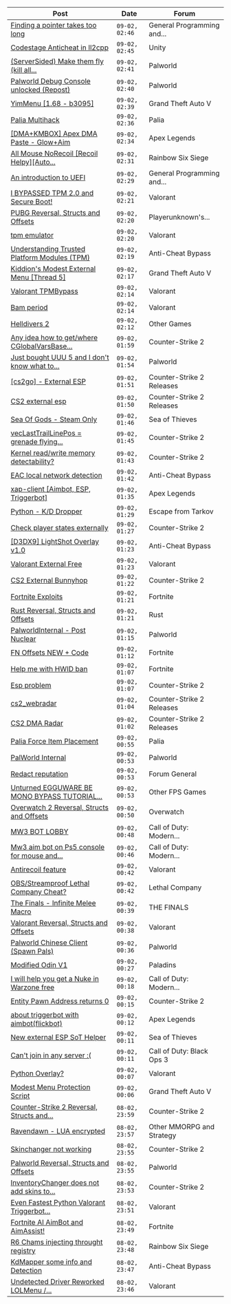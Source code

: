 |Post|Date|Forum|
|----|----|-----|
|[Finding a pointer takes too long](https://www.unknowncheats.me/forum/general-programming-and-reversing/621290-finding-pointer-takes.html)|`09-02, 02:46`|General Programming and...|
|[Codestage Anticheat in Il2cpp](https://www.unknowncheats.me/forum/unity/622656-codestage-anticheat-il2cpp.html)|`09-02, 02:45`|Unity|
|[(ServerSided) Make them fly (kill all...](https://www.unknowncheats.me/forum/palworld/622624-serversided-fly-kill-players.html)|`09-02, 02:41`|Palworld|
|[Palworld Debug Console unlocked (Repost)](https://www.unknowncheats.me/forum/palworld/622615-palworld-debug-console-unlocked-repost.html)|`09-02, 02:40`|Palworld|
|[YimMenu \[1.68 - b3095\]](https://www.unknowncheats.me/forum/grand-theft-auto-v/476972-yimmenu-1-68-b3095.html)|`09-02, 02:39`|Grand Theft Auto V|
|[Palia Multihack](https://www.unknowncheats.me/forum/palia/596326-palia-multihack.html)|`09-02, 02:36`|Palia|
|[\[DMA+KMBOX\] Apex DMA Paste - Glow+Aim](https://www.unknowncheats.me/forum/apex-legends/622378-dma-kmbox-apex-dma-paste-glow-aim.html)|`09-02, 02:34`|Apex Legends|
|[All Mouse NoRecoil \[Recoil Helpy\]\[Auto...](https://www.unknowncheats.me/forum/rainbow-six-siege/620039-mouse-norecoil-recoil-helpy-auto-config-probably-ud-universal.html)|`09-02, 02:31`|Rainbow Six Siege|
|[An introduction to UEFI](https://www.unknowncheats.me/forum/general-programming-and-reversing/622487-introduction-uefi.html)|`09-02, 02:29`|General Programming and...|
|[I BYPASSED TPM 2.0 and Secure Boot!](https://www.unknowncheats.me/forum/valorant/622654-bypassed-tpm-2-0-secure-boot.html)|`09-02, 02:21`|Valorant|
|[PUBG Reversal, Structs and Offsets](https://www.unknowncheats.me/forum/playerunknown-s-battlegrounds/214976-pubg-reversal-structs-offsets.html)|`09-02, 02:20`|Playerunknown's...|
|[tpm emulator](https://www.unknowncheats.me/forum/valorant/622054-tpm-emulator.html)|`09-02, 02:20`|Valorant|
|[Understanding Trusted Platform Modules (TPM)](https://www.unknowncheats.me/forum/anti-cheat-bypass/622844-understanding-trusted-platform-modules-tpm.html)|`09-02, 02:19`|Anti-Cheat Bypass|
|[Kiddion's Modest External Menu \[Thread 5\]](https://www.unknowncheats.me/forum/grand-theft-auto-v/576854-kiddions-modest-external-menu-thread-5-a.html)|`09-02, 02:17`|Grand Theft Auto V|
|[Valorant TPMBypass](https://www.unknowncheats.me/forum/valorant/622182-valorant-tpmbypass.html)|`09-02, 02:14`|Valorant|
|[Bam period](https://www.unknowncheats.me/forum/valorant/622450-bam-period.html)|`09-02, 02:14`|Valorant|
|[Helldivers 2](https://www.unknowncheats.me/forum/other-games/622815-helldivers-2-a.html)|`09-02, 02:12`|Other Games|
|[Any idea how to get/where CGlobalVarsBase...](https://www.unknowncheats.me/forum/counter-strike-2-a/622841-idea-cglobalvarsbase-comes.html)|`09-02, 01:59`|Counter-Strike 2|
|[Just bought UUU 5 and I don't know what to...](https://www.unknowncheats.me/forum/palworld/622377-bought-uuu-5-dont.html)|`09-02, 01:54`|Palworld|
|[\[cs2go\] - External ESP](https://www.unknowncheats.me/forum/counter-strike-2-releases/605464-cs2go-external-esp.html)|`09-02, 01:51`|Counter-Strike 2 Releases|
|[CS2 external esp](https://www.unknowncheats.me/forum/counter-strike-2-releases/600259-cs2-external-esp.html)|`09-02, 01:50`|Counter-Strike 2 Releases|
|[Sea Of Gods - Steam Only](https://www.unknowncheats.me/forum/sea-of-thieves/614719-sea-gods-steam.html)|`09-02, 01:46`|Sea of Thieves|
|[vecLastTrailLinePos = grenade flying...](https://www.unknowncheats.me/forum/counter-strike-2-a/622620-veclasttraillinepos-grenade-flying-projection.html)|`09-02, 01:45`|Counter-Strike 2|
|[Kernel read/write memory detectability?](https://www.unknowncheats.me/forum/counter-strike-2-a/622707-kernel-read-write-memory-detectability.html)|`09-02, 01:43`|Counter-Strike 2|
|[EAC local network detection](https://www.unknowncheats.me/forum/anti-cheat-bypass/622706-eac-local-network-detection.html)|`09-02, 01:42`|Anti-Cheat Bypass|
|[xap-client \[Aimbot, ESP, Triggerbot\]](https://www.unknowncheats.me/forum/apex-legends/606842-xap-client-aimbot-esp-triggerbot.html)|`09-02, 01:35`|Apex Legends|
|[Python - K/D Dropper](https://www.unknowncheats.me/forum/escape-from-tarkov/585320-python-dropper.html)|`09-02, 01:29`|Escape from Tarkov|
|[Check player states externally](https://www.unknowncheats.me/forum/counter-strike-2-a/622726-check-player-externally.html)|`09-02, 01:27`|Counter-Strike 2|
|[\[D3DX9\] LightShot Overlay v1.0](https://www.unknowncheats.me/forum/anti-cheat-bypass/622648-d3dx9-lightshot-overlay-v1-0-a.html)|`09-02, 01:23`|Anti-Cheat Bypass|
|[Valorant External Free](https://www.unknowncheats.me/forum/valorant/612035-valorant-external-free.html)|`09-02, 01:23`|Valorant|
|[CS2 External Bunnyhop](https://www.unknowncheats.me/forum/counter-strike-2-a/622668-cs2-external-bunnyhop.html)|`09-02, 01:22`|Counter-Strike 2|
|[Fortnite Exploits](https://www.unknowncheats.me/forum/fortnite/594330-fortnite-exploits.html)|`09-02, 01:21`|Fortnite|
|[Rust Reversal, Structs and Offsets](https://www.unknowncheats.me/forum/rust/164256-rust-reversal-structs-offsets.html)|`09-02, 01:21`|Rust|
|[PalworldInternal - Post Nuclear](https://www.unknowncheats.me/forum/palworld/621709-palworldinternal-post-nuclear.html)|`09-02, 01:15`|Palworld|
|[FN Offsets NEW + Code](https://www.unknowncheats.me/forum/fortnite/622028-fn-offsets-code.html)|`09-02, 01:12`|Fortnite|
|[Help me with HWID ban](https://www.unknowncheats.me/forum/fortnite/622373-help-hwid-ban.html)|`09-02, 01:07`|Fortnite|
|[Esp problem](https://www.unknowncheats.me/forum/counter-strike-2-a/622804-esp.html)|`09-02, 01:07`|Counter-Strike 2|
|[cs2_webradar](https://www.unknowncheats.me/forum/counter-strike-2-releases/608052-cs2_webradar.html)|`09-02, 01:04`|Counter-Strike 2 Releases|
|[CS2 DMA Radar](https://www.unknowncheats.me/forum/counter-strike-2-releases/604710-cs2-dma-radar.html)|`09-02, 01:02`|Counter-Strike 2 Releases|
|[Palia Force Item Placement](https://www.unknowncheats.me/forum/palia/602746-palia-force-item-placement.html)|`09-02, 00:55`|Palia|
|[PalWorld Internal](https://www.unknowncheats.me/forum/palworld/620394-palworld-internal.html)|`09-02, 00:53`|Palworld|
|[Redact reputation](https://www.unknowncheats.me/forum/forum-general/622805-redact-reputation.html)|`09-02, 00:53`|Forum General|
|[Unturned EGGUWARE BE MONO BYPASS TUTORIAL...](https://www.unknowncheats.me/forum/other-fps-games/622713-unturned-egguware-mono-bypass-tutorial-ubuntu.html)|`09-02, 00:53`|Other FPS Games|
|[Overwatch 2 Reversal, Structs and Offsets](https://www.unknowncheats.me/forum/overwatch/516727-overwatch-2-reversal-structs-offsets.html)|`09-02, 00:50`|Overwatch|
|[MW3 BOT LOBBY](https://www.unknowncheats.me/forum/call-of-duty-modern-warfare-iii/619298-mw3-bot-lobby.html)|`09-02, 00:48`|Call of Duty: Modern...|
|[Mw3 aim bot on Ps5 console for mouse and...](https://www.unknowncheats.me/forum/call-of-duty-modern-warfare-iii/622129-mw3-aim-bot-ps5-console-mouse-keyboard.html)|`09-02, 00:46`|Call of Duty: Modern...|
|[Antirecoil feature](https://www.unknowncheats.me/forum/valorant/621463-antirecoil-feature.html)|`09-02, 00:42`|Valorant|
|[OBS/Streamproof Lethal Company Cheat?](https://www.unknowncheats.me/forum/lethal-company/622386-obs-streamproof-lethal-company-cheat.html)|`09-02, 00:42`|Lethal Company|
|[The Finals - Infinite Melee Macro](https://www.unknowncheats.me/forum/the-finals/618897-finals-infinite-melee-macro.html)|`09-02, 00:39`|THE FINALS|
|[Valorant Reversal, Structs and Offsets](https://www.unknowncheats.me/forum/valorant/385792-valorant-reversal-structs-offsets.html)|`09-02, 00:38`|Valorant|
|[Palworld Chinese Client (Spawn Pals)](https://www.unknowncheats.me/forum/palworld/622520-palworld-chinese-client-spawn-pals.html)|`09-02, 00:36`|Palworld|
|[Modified Odin V1](https://www.unknowncheats.me/forum/paladins/585919-modified-odin-v1.html)|`09-02, 00:27`|Paladins|
|[I will help you get a Nuke in Warzone free](https://www.unknowncheats.me/forum/call-of-duty-modern-warfare-iii/622834-help-nuke-warzone-free.html)|`09-02, 00:18`|Call of Duty: Modern...|
|[Entity Pawn Address returns 0](https://www.unknowncheats.me/forum/counter-strike-2-a/622833-entity-pawn-address-returns-0-a.html)|`09-02, 00:15`|Counter-Strike 2|
|[about triggerbot with aimbot(flickbot)](https://www.unknowncheats.me/forum/apex-legends/621964-triggerbot-aimbot-flickbot.html)|`09-02, 00:12`|Apex Legends|
|[New external ESP SoT Helper](https://www.unknowncheats.me/forum/sea-of-thieves/581265-external-esp-sot-helper.html)|`09-02, 00:11`|Sea of Thieves|
|[Can't join in any server :(](https://www.unknowncheats.me/forum/call-of-duty-black-ops-3-a/621612-cant-join-server.html)|`09-02, 00:11`|Call of Duty: Black Ops 3|
|[Python Overlay?](https://www.unknowncheats.me/forum/valorant/622832-python-overlay.html)|`09-02, 00:07`|Valorant|
|[Modest Menu Protection Script](https://www.unknowncheats.me/forum/grand-theft-auto-v/567016-modest-menu-protection-script.html)|`09-02, 00:06`|Grand Theft Auto V|
|[Counter-Strike 2 Reversal, Structs and...](https://www.unknowncheats.me/forum/counter-strike-2-a/576077-counter-strike-2-reversal-structs-offsets.html)|`08-02, 23:59`|Counter-Strike 2|
|[Ravendawn - LUA encrypted](https://www.unknowncheats.me/forum/other-mmorpg-and-strategy/619475-ravendawn-lua-encrypted.html)|`08-02, 23:57`|Other MMORPG and Strategy|
|[Skinchanger not working](https://www.unknowncheats.me/forum/counter-strike-2-a/622765-skinchanger.html)|`08-02, 23:55`|Counter-Strike 2|
|[Palworld Reversal, Structs and Offsets](https://www.unknowncheats.me/forum/palworld/620076-palworld-reversal-structs-offsets.html)|`08-02, 23:55`|Palworld|
|[InventoryChanger does not add skins to...](https://www.unknowncheats.me/forum/counter-strike-2-a/622777-inventorychanger-add-skins-inventory.html)|`08-02, 23:53`|Counter-Strike 2|
|[Even Fastest Python Valorant Triggerbot...](https://www.unknowncheats.me/forum/valorant/622597-fastest-python-valorant-triggerbot-fr-fr.html)|`08-02, 23:51`|Valorant|
|[Fortnite AI AimBot and AimAssist!](https://www.unknowncheats.me/forum/fortnite/612707-fortnite-ai-aimbot-aimassist.html)|`08-02, 23:49`|Fortnite|
|[R6 Chams injecting throught registry](https://www.unknowncheats.me/forum/rainbow-six-siege/594608-r6-chams-injecting-throught-registry.html)|`08-02, 23:48`|Rainbow Six Siege|
|[KdMapper some info and Detection](https://www.unknowncheats.me/forum/anti-cheat-bypass/614327-kdmapper-info-detection.html)|`08-02, 23:47`|Anti-Cheat Bypass|
|[Undetected Driver Reworked LOLMenu /...](https://www.unknowncheats.me/forum/valorant/619784-undetected-driver-reworked-lolmenu-va-lol-rant-bluefires-colorbot-2024-a.html)|`08-02, 23:46`|Valorant|

